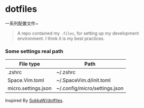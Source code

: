 # dotfiles

一系列配置文件~

> A repo contained my `.files`, for setting up my development environment.
> I think it is my best practices.

### Some settings real path

| File type           | Path                          |
|---------------------|-------------------------------|
| .zshrc              | ~/.zshrc                      |
| Space.Vim.toml      | ~/.SpaceVim.d/init.toml       |
| micro.settings.json | ~/.config/micro/settings.json |

Inspired By [SukkaW/dotfiles](https://github.com/SukkaW/dotfiles).
